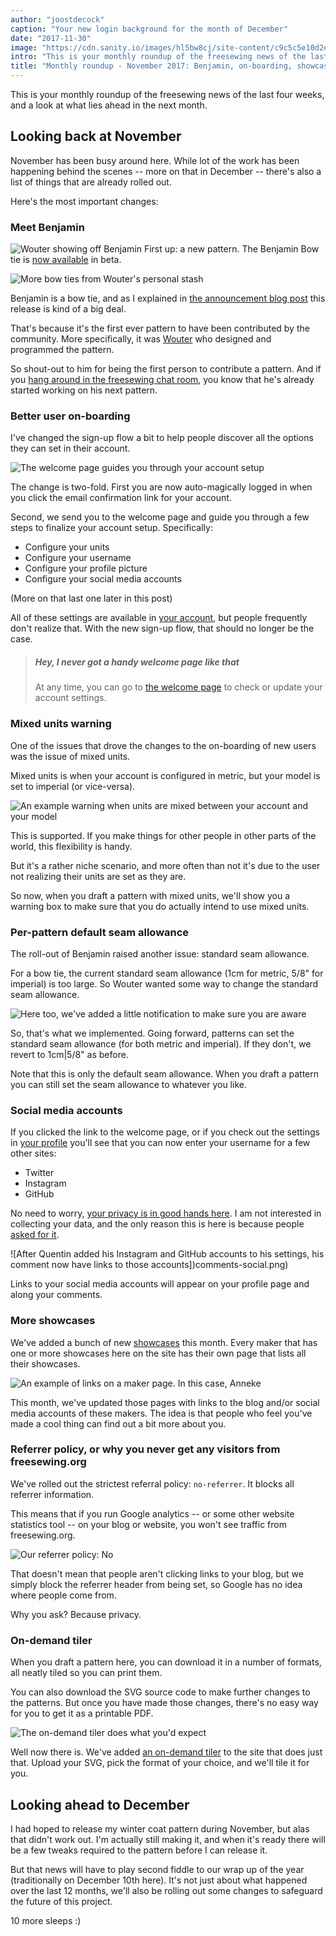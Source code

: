 ```yaml
---
author: "joostdecock"
caption: "Your new login background for the month of December"
date: "2017-11-30"
image: "https://cdn.sanity.io/images/hl5bw8cj/site-content/c9c5c5e10d2ed6e9f2935b047afa76c1ddd7c834-2000x1333.jpg"
intro: "This is your monthly roundup of the freesewing news of the last four weeks, and a look at what lies ahead in the next month."
title: "Monthly roundup - November 2017: Benjamin, on-boarding, showcases, and our on-demand tiler [Non traduit]"
---
```



This is your monthly roundup of the freesewing news of the last four weeks, and a look at what lies ahead in the next month.

## Looking back at November
November has been busy around here. While lot of the work has been happening behind the scenes
-- more on that in December -- there's also a list of things that are already rolled out.

Here's the most important changes:

### Meet Benjamin
![Wouter showing off Benjamin](https://posts.freesewing.org/uploads/benjamin_fc9844f4bd.jpg)
First up: a new pattern. The Benjamin Bow tie is [now available](/patterns/benjamin) in beta.

![More bow ties from Wouter's personal stash](https://posts.freesewing.org/uploads/bowties_4f3e05ec53.jpg)

Benjamin is a bow tie, and as I explained in [the announcement blog post](/en/blog/benjamin-bow-tie-beta/) 
this release is kind of a big deal.

That's because it's the first ever pattern to have been contributed by the community.
More specifically, it was [Wouter](/users/xdpug) who designed and programmed the pattern.

So shout-out to him for being the first person to contribute a pattern. And if you
[hang around in the freesewing chat room](https://discord.freesewing.org/), 
you know that he's already started working on his next pattern.


### Better user on-boarding

I've changed the sign-up flow a bit to help people discover all the options they can set in their account.

![The welcome page guides you through your account setup](https://posts.freesewing.org/uploads/welcome_e02a39ca3b.png)

The change is two-fold. First you are now auto-magically logged in
when you click the email confirmation link for your account.

Second, we send you to the welcome page and guide you
through a few steps to finalize your account setup. Specifically:

 - Configure your units
 - Configure your username
 - Configure your profile picture
 - Configure your social media accounts

(More on that last one later in this post) 

All of these settings are available in [your account](/account), but people
frequently don't realize that.
With the new sign-up flow, that should no longer be the case.

> ##### Hey, I never got a handy welcome page like that
> At any time, you can go to [the welcome page](/welcome) 
> to check or update your account settings.

### Mixed units warning

One of the issues that drove the changes to the on-boarding of new users was the 
issue of mixed units.

Mixed units is when your account is configured in metric, but your model is set
to imperial (or vice-versa).

![An example warning when units are mixed between your account and your model](https://posts.freesewing.org/uploads/units_mismatch_warning_058d7de9b4.png)

This is supported. If you make things for other people in other parts of the world,
this flexibility is handy.

But it's a rather niche scenario, and more often than not it's due to the user not 
realizing their units are set as they are.

So now, when you draft a pattern with mixed units, we'll show you a warning box to make
sure that you do actually intend to use mixed units. 

### Per-pattern default seam allowance
The roll-out of Benjamin raised another issue: standard seam allowance.

For a bow tie, the current standard seam allowance (1cm for metric, 5/8" for imperial)
is too large. So Wouter wanted some way to change the standard seam allowance.

![Here too, we've added a little notification to make sure you are aware](https://posts.freesewing.org/uploads/non_standard_sa_warning_e5046e98a7.png)

So, that's what we implemented. Going forward, patterns can set the standard seam allowance
(for both metric and imperial). If they don't, we revert to 1cm|5/8" as before.

Note that this is only the default seam allowance. When you draft a pattern you can still 
set the seam allowance to whatever you like.

### Social media accounts

If you clicked the link to the welcome page, or if you check out the 
settings in [your profile](/profile) you'll see that you can now enter your
username for a few other sites:

 - Twitter
 - Instagram
 - GitHub

No need to worry, [your privacy is in good hands here](/blog/privacy-choices/). 
I am not interested in collecting your data, and the only reason
this is here is because people [asked for it](https://github.com/freesewing/site/issues/184).

![After Quentin added his Instagram and GitHub accounts to his settings, his comment now have links to those accounts])comments-social.png)

Links to your social media accounts will appear on your profile page and along your comments.

### More showcases

We've added a bunch of new [showcases](/showcase) this month.
Every maker that has one or more showcases here on the site has their own page
that lists all their showcases. 

![An example of links on a maker page. In this case, Anneke](https://posts.freesewing.org/uploads/maker_links_8504a1b00d.png)

This month, we've updated those pages with links to the blog and/or social media
accounts of these makers. 
The idea is that people who feel you've made a cool thing can find out a bit more about you.

### Referrer policy, or why you never get any visitors from freesewing.org

We've rolled out the strictest referral policy: `no-referrer`. It blocks all referrer information.

This means that if you run Google analytics -- or some other website statistics tool --
on your blog or website, you won't see traffic from freesewing.org.

![Our referrer policy: No](https://posts.freesewing.org/uploads/no_13049a23c3.gif)

That doesn't mean that people aren't clicking links to your blog, but we simply
block the referrer header from being set, so Google has no idea where people come from.

Why you ask? Because privacy.

### On-demand tiler
When you draft a pattern here, you can download it in a number of formats, all neatly tiled 
so you can print them.

You can also download the SVG source code to make further changes to the patterns.
But once you have made those changes, there's no easy way for you to get it as a printable PDF.

![The on-demand tiler does what you'd expect](tiler.svg)

Well now there is. We've added [an on-demand tiler](/tools/tiler) to the site that does just that.
Upload your SVG, pick the format of your choice, and we'll tile it for you.

## Looking ahead to December

I had hoped to release my winter coat pattern during November, but alas that didn't work out.
I'm actually still making it, and when it's ready there will be a few tweaks required to the pattern
before I can release it.

But that news will have to play second fiddle to our wrap up of the year
(traditionally on December 10th here). It's not just about what happened over the last 12 months,
we'll also be rolling out some changes to safeguard the future of this project.

10 more sleeps :)


